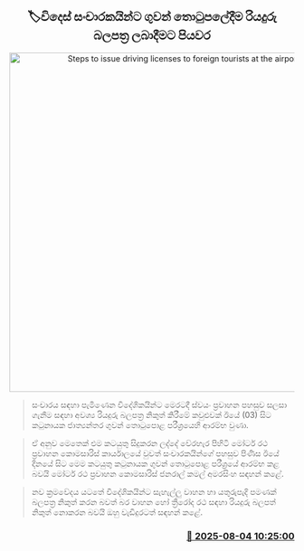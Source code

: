 <p align='center'><b><h2 align='center' title='Steps to issue driving licenses to foreign tourists at the airport'>🏷විදෙස් සංචාරකයින්ට ගුවන් තොටුපලේදීම රියදුරු බලපත්‍ර ලබාදීමට පියවර</h2></b></p>
<p align='center'><img src='https://helakuru.sgp1.cdn.digitaloceanspaces.com/esana/images/lib/srilanka-license[1].jpg' width='600' alt='Steps to issue driving licenses to foreign tourists at the airport'></p>

> සංචාරය සඳහා පැමිණෙන විදේශිකයින්ට මෙරටදී ස්වයං ප්‍රවාහන පහසුව සලසා ගැනීම සඳහා අවශ්‍ය රියදුරු බලපත්‍ර නිකුත් කිරීමේ කවුළුවක් ඊ​යේ (03) සිට කටුනායක ජාත්‍යන්තර ගුවන් තොටුපොළ පරීශ්‍රයෙහි ආරම්භ වුණා.

> ඒ අනුව මෙතෙක් එම කටයුතු සිදුකරන ලද්දේ වේරහැර පිහිටි මෝටර් රථ ප්‍රවාහන කොමසාරිස් කාර්යාලයේ වුවත් සංචාරකයින්ගේ පහසුව පිණිස ඊ​යේ දිනයේ සිට මෙම කටයුතු කටුනායක ගුවන් තොටුපොළ පරීශ්‍රයේ ආරම්භ ක​ළ බවයි මෝටර් රථ ප්‍රවාහන කොමසාරිස් ජනරාල් කමල් අමරසිංහ සඳහන් කළේ.

> නව ක්‍රමවේද​ය යටතේ විදේශිකයින්ට සැහැල්ලු වාහන හා යතුරුපැදි පමණක් බලපත්‍ර නිකුත් කරන බවත් බර වාහන හෝ ත්‍රීරෝද රථ සඳහා රියදුරු බලපත් නිකුත් නොකරන බවයි ඔහු වැඩිදුරටත් සඳහන් කළේ.



<h3 align='right'><a href='https://www.helakuru.lk/esana/p/112389/'>📅 2025-08-04 10:25:00</a></h3>
